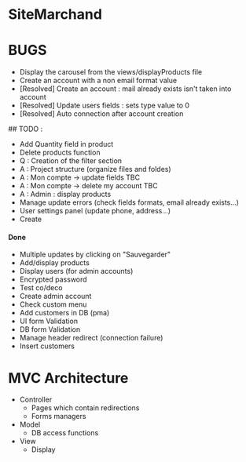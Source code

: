 # SiteMarchand

# BUGS
* Display the carousel from the views/displayProducts file
* Create an account with a non email format value
* [Resolved] Create an account : mail already exists isn't taken into account
* [Resolved] Update users fields : sets type value to 0 
* [Resolved] Auto connection after account creation


## TODO :
* Add Quantity field in product
* Delete products function
* Q : Creation of the filter section 
* A : Project structure (organize files and foldes)
* A : Mon compte -> update fields TBC
* A : Mon compte -> delete my account TBC
* A : Admin : display products
* Manage update errors (check fields formats, email already exists...)
* User settings panel (update phone, address...)
* Create 


#### Done
* Multiple updates by clicking on "Sauvegarder"
* Add/display products
* Display users (for admin accounts)
* Encrypted password
* Test co/deco
* Create admin account
* Check custom menu
* Add customers in DB (pma)
* UI form Validation
* DB form Validation
* Manage header redirect (connection failure) 
* Insert customers

# MVC Architecture
* Controller
	* Pages which contain redirections 
	* Forms managers
* Model
	* DB access functions
* View 
	* Display